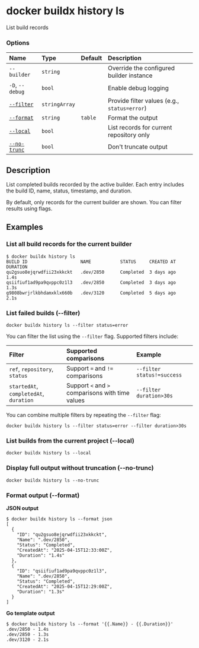 # docker buildx history ls

<!---MARKER_GEN_START-->
List build records

### Options

| Name                      | Type          | Default | Description                                  |
|:--------------------------|:--------------|:--------|:---------------------------------------------|
| `--builder`               | `string`      |         | Override the configured builder instance     |
| `-D`, `--debug`           | `bool`        |         | Enable debug logging                         |
| [`--filter`](#filter)     | `stringArray` |         | Provide filter values (e.g., `status=error`) |
| [`--format`](#format)     | `string`      | `table` | Format the output                            |
| [`--local`](#local)       | `bool`        |         | List records for current repository only     |
| [`--no-trunc`](#no-trunc) | `bool`        |         | Don't truncate output                        |


<!---MARKER_GEN_END-->

## Description

List completed builds recorded by the active builder. Each entry includes the
build ID, name, status, timestamp, and duration.

By default, only records for the current builder are shown. You can filter
results using flags.

## Examples

### List all build records for the current builder

```console
$ docker buildx history ls
BUILD ID                    NAME           STATUS     CREATED AT        DURATION
qu2gsuo8ejqrwdfii23xkkckt   .dev/2850      Completed  3 days ago        1.4s
qsiifiuf1ad9pa9qvppc0z1l3   .dev/2850      Completed  3 days ago        1.3s
g9808bwrjrlkbhdamxklx660b   .dev/3120      Completed  5 days ago        2.1s
```

### <a name="filter"></a> List failed builds (--filter)

```console
docker buildx history ls --filter status=error
```

You can filter the list using the `--filter` flag. Supported filters include:

| Filter | Supported comparisons | Example |
|:-------|:----------------------|:--------|
| `ref`, `repository`, `status` | Support `=` and `!=` comparisons | `--filter status!=success` |
| `startedAt`, `completedAt`, `duration` | Support `<` and `>` comparisons with time values | `--filter duration>30s` |

You can combine multiple filters by repeating the `--filter` flag:

```console
docker buildx history ls --filter status=error --filter duration>30s
```

### <a name="local"></a> List builds from the current project (--local)

```console
docker buildx history ls --local
```

### <a name="no-trunc"></a> Display full output without truncation (--no-trunc)

```console
docker buildx history ls --no-trunc
```

### <a name="format"></a> Format output (--format)

**JSON output**

```console
$ docker buildx history ls --format json
[
  {
    "ID": "qu2gsuo8ejqrwdfii23xkkckt",
    "Name": ".dev/2850",
    "Status": "Completed",
    "CreatedAt": "2025-04-15T12:33:00Z",
    "Duration": "1.4s"
  },
  {
    "ID": "qsiifiuf1ad9pa9qvppc0z1l3",
    "Name": ".dev/2850",
    "Status": "Completed",
    "CreatedAt": "2025-04-15T12:29:00Z",
    "Duration": "1.3s"
  }
]
```

**Go template output**

```console
$ docker buildx history ls --format '{{.Name}} - {{.Duration}}'
.dev/2850 - 1.4s
.dev/2850 - 1.3s
.dev/3120 - 2.1s
```
